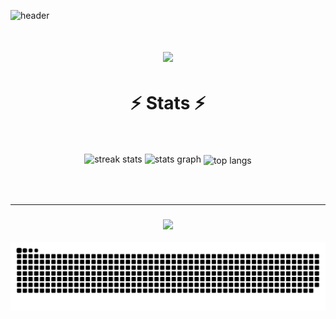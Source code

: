 <!-- Visitor Badge -->

<!-- <img align="right" src="https://visitor-badge.laobi.icu/badge?page_id=IConanEdogawa.IConanEdogawa.issue.1" /> -->
<!-- MORE https://github.com/alexandresanlim/Badges4-README.md-Profile -->
![header](https://capsule-render.vercel.app/api?type=waving&height=220&text=Conan%20Edogawa%20&desc=Backend%20.NET%20DEVELOPER🙂&animation=fadeIn&fontSize=20&fontAlign=74&fontAlignY=38&descAlign=77&color=d0b0ff)







<!-- Header -->
<h1 align="center">
    <img src="https://readme-typing-svg.herokuapp.com/?font=Righteous&size=25&center=true&vCenter=true&width=450&height=70&duration=4000&lines=Hi+There!+👋;+I'm+Conan+Edogawa!;">
</h1>



<!-- Stats Section -->
<h1 align="center">⚡ Stats ⚡</h1>
<br><br>
<div align=center>
    <!-- Streak Stats -->
    <img width=390 src="https://streak-stats.demolab.com/?user=IConanEdogawa&count_private=true&theme=react&border_radius=10" alt="streak stats"/>
    <!-- GitHub Stats -->
    <img src="https://github-readme-stats.vercel.app/api?username=IConanEdogawa&hide_title=false&hide_rank=false&show_icons=true&include_all_commits=true&count_private=true&disable_animations=false&theme=react&locale=en&hide_border=false&order=1" height="150" alt="stats graph"  />
    <!-- Top Languages -->
    <img width=325 align="center" src="https://github-readme-stats.vercel.app/api/top-langs/?username=IConanEdogawa&hide=HTML&langs_count=8&layout=compact&theme=react&border_radius=10&size_weight=0.5&count_weight=0.5&exclude_repo=github-readme-stats" alt="top langs" />
</div>

<!-- Contact and Closing Section -->
<br/><br/>
<hr/>

<h3 align="center">
    <img src="https://readme-typing-svg.herokuapp.com/?font=Righteous&size=25&center=true&vCenter=true&width=500&height=70&duration=4000&lines=Thanks+for+visit!+✌️;+Shoot+me+a+message+on+Linkedin!;I'm+always+down+to+collab+:)">
</h3>

<!-- Snake Animation -->
<img src="https://raw.githubusercontent.com/Tohirjon-Odilov/Tohirjon-Odilov/output/snake.svg" alt="Snake animation" />

###
